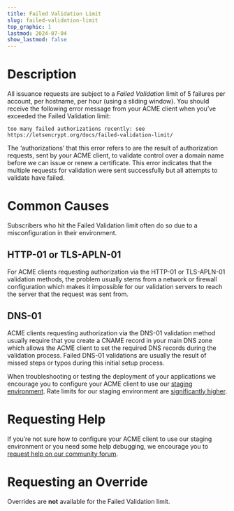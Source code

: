```yaml
---
title: Failed Validation Limit
slug: failed-validation-limit
top_graphic: 1
lastmod: 2024-07-04
show_lastmod: false
---
```



# Description
All issuance requests are subject to a *Failed Validation* limit of 5 failures
per account, per hostname, per hour (using a sliding window). You should
receive the following error message from your ACME client when you’ve exceeded
the Failed Validation limit:

```
too many failed authorizations recently: see https://letsencrypt.org/docs/failed-validation-limit/
```

The ‘authorizations’ that this error refers to are the result of authorization
requests, sent by your ACME client, to validate control over a domain name
before we can issue or renew a certificate. This error indicates that the
multiple requests for validation were sent successfully but all attempts to
validate have failed.

# Common Causes

Subscribers who hit the Failed Validation limit often do so due to a
misconfiguration in their environment.

## HTTP-01 or TLS-APLN-01

For ACME clients requesting authorization via the HTTP-01 or TLS-APLN-01
validation methods, the problem usually stems from a network or firewall
configuration which makes it impossible for our validation servers to reach the
server that the request was sent from.

## DNS-01

ACME clients requesting authorization via the DNS-01 validation method usually
require that you create a CNAME record in your main DNS zone which allows the
ACME client to set the required DNS records during the validation process.
Failed DNS-01 validations are usually the result of missed steps or typos during
this initial setup process.

When troubleshooting or testing the deployment of your applications we encourage
you to configure your ACME client to use our [staging
environment](/docs/staging-environment/). Rate limits for our staging
environment are [significantly higher](/docs/staging-environment/#rate-limits).

# Requesting Help

If you’re not sure how to configure your ACME client to use our staging
environment or you need some help debugging, we encourage you to [request help
on our community forum](https://community.letsencrypt.org/c/help/13).

# Requesting an Override

Overrides are **not** available for the Failed Validation limit.
